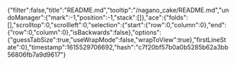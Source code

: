 {"filter":false,"title":"README.md","tooltip":"/nagano_cake/README.md","undoManager":{"mark":-1,"position":-1,"stack":[]},"ace":{"folds":[],"scrolltop":0,"scrollleft":0,"selection":{"start":{"row":0,"column":0},"end":{"row":0,"column":0},"isBackwards":false},"options":{"guessTabSize":true,"useWrapMode":false,"wrapToView":true},"firstLineState":0},"timestamp":1615529706692,"hash":"c7f20bf57b0a0b5285b62a3bb56806fb7a9d9617"}